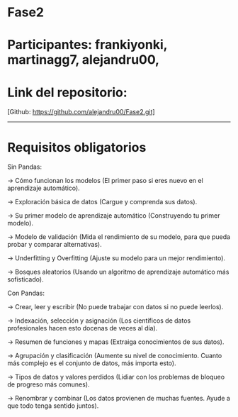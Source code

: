 # Fase2

# Participantes: frankiyonki, martinagg7, alejandru00, 

# Link del repositorio:
[Github: https://github.com/alejandru00/Fase2.git]

*******************************

# Requisitos obligatorios


Sin Pandas:

-> Cómo funcionan los modelos (El primer paso si eres nuevo en el aprendizaje automático).

-> Exploración básica de datos (Cargue y comprenda sus datos).

-> Su primer modelo de aprendizaje automático (Construyendo tu primer modelo).

-> Modelo de validación (Mida el rendimiento de su modelo, para que pueda probar y comparar alternativas).

-> Underfitting y Overfitting (Ajuste su modelo para un mejor rendimiento).

-> Bosques aleatorios (Usando un algoritmo de aprendizaje automático más sofisticado).




Con Pandas:

-> Crear, leer y escribir (No puede trabajar con datos si no puede leerlos).

-> Indexación, selección y asignación (Los científicos de datos profesionales hacen esto docenas de veces al día).

-> Resumen de funciones y mapas (Extraiga conocimientos de sus datos).

-> Agrupación y clasificación (Aumente su nivel de conocimiento. Cuanto más complejo es el conjunto de datos, más importa esto).

-> Tipos de datos y valores perdidos (Lidiar con los problemas de bloqueo de progreso más comunes).

-> Renombrar y combinar (Los datos provienen de muchas fuentes. Ayude a que todo tenga sentido juntos).
